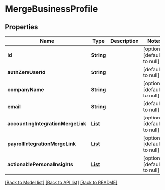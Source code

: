 # MergeBusinessProfile
## Properties

| Name | Type | Description | Notes |
|------------ | ------------- | ------------- | -------------|
| **id** | **String** |  | [optional] [default to null] |
| **authZeroUserId** | **String** |  | [default to null] |
| **companyName** | **String** |  | [optional] [default to null] |
| **email** | **String** |  | [default to null] |
| **accountingIntegrationMergeLink** | [**List**](AccountingIntegrationMergeLink.md) |  | [optional] [default to null] |
| **payrollIntegrationMergeLink** | [**List**](HrisIntegrationMergeLink.md) |  | [optional] [default to null] |
| **actionablePersonalInsights** | [**List**](BusinessActionableInsight.md) |  | [optional] [default to null] |

[[Back to Model list]](../README.md#documentation-for-models) [[Back to API list]](../README.md#documentation-for-api-endpoints) [[Back to README]](../README.md)

